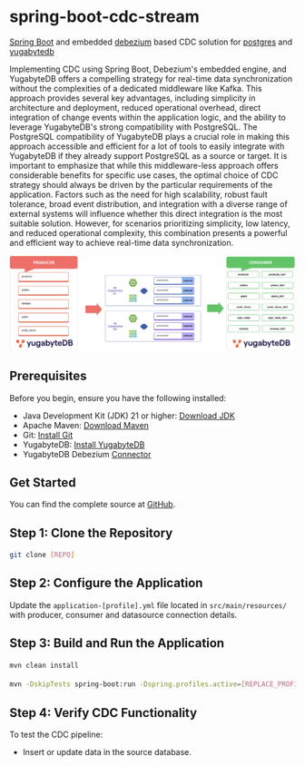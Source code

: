 # spring-boot-cdc-stream
[Spring Boot](https://spring.io/projects/spring-boot) and embedded [debezium](https://debezium.io/) based CDC solution for [postgres](https://www.postgresql.org/docs/) and [yugabytedb](https://docs.yugabyte.com/)

Implementing CDC using Spring Boot, Debezium's embedded engine, and YugabyteDB offers a compelling strategy for real-time data synchronization without the complexities of a dedicated middleware like Kafka. This approach provides several key advantages, including simplicity in architecture and deployment, reduced operational overhead, direct integration of change events within the application logic, and the ability to leverage YugabyteDB's strong compatibility with PostgreSQL. The PostgreSQL compatibility of YugabyteDB plays a crucial role in making this approach accessible and efficient for a lot of tools to easily integrate with YugabyteDB if they already support PostgreSQL as a source or target. It is important to emphasize that while this middleware-less approach offers considerable benefits for specific use cases, the optimal choice of CDC strategy should always be driven by the particular requirements of the application. Factors such as the need for high scalability, robust fault tolerance, broad event distribution, and integration with a diverse range of external systems will influence whether this direct integration is the most suitable solution. However, for scenarios prioritizing simplicity, low latency, and reduced operational complexity, this combination presents a powerful and efficient way to achieve real-time data synchronization.

![cdc](assets/cdc.jpg)

## Prerequisites
Before you begin, ensure you have the following installed:
- Java Development Kit (JDK) 21 or higher: [Download JDK](https://sdkman.io/jdks)
- Apache Maven: [Download Maven](https://maven.apache.org/download.cgi)
- Git: [Install Git](https://git-scm.com/downloads)
- YugabyteDB: [Install YugabyteDB](https://docs.yugabyte.com/stable/reference/configuration/yugabyted/)
- YugabyteDB Debezium [Connector](https://github.com/yugabyte/debezium/releases/tag/dz.2.5.2.yb.2024.2.3)

## Get Started
You can find the complete source at [GitHub](https://github.com/srinivasa-vasu/spring-boot-cdc-stream.git). 

## Step 1: Clone the Repository

```sh
git clone [REPO]
```

## Step 2: Configure the Application

Update the `application-[profile].yml` file located in `src/main/resources/` with producer, consumer and datasource connection details.

## Step 3: Build and Run the Application
```sh
mvn clean install

mvn -DskipTests spring-boot:run -Dspring.profiles.active=[REPLACE_PROFILE]
```

## Step 4: Verify CDC Functionality

To test the CDC pipeline:
- Insert or update data in the source database.


